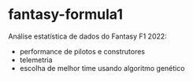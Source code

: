 # fantasy-formula1

Análise estatística de dados do Fantasy F1 2022:
- performance de pilotos e construtores
- telemetria
- escolha de melhor time usando algoritmo genético

